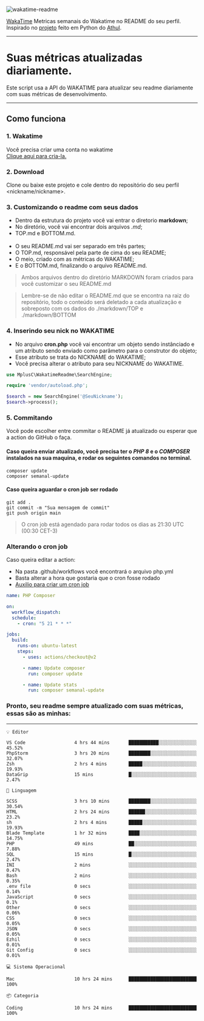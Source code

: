 ![wakatime-readme](https://socialify.git.ci/bymatheus/wakatime-readme/image?description=1&descriptionEditable=M%C3%A9tricas%20semanais%20do%20Wakatime%20no%20seu%20README%20de%20perfil.&font=KoHo&forks=1&language=1&owner=1&pattern=Signal&stargazers=1&theme=Dark)

[WakaTime](https://wakatime.com) Metricas semanais do Wakatime no README do seu perfil. <br>
Inspirado no [projeto](https://github.com/athul/waka-readme) feito em Python do [Athul](https://github.com/athul).
___

# Suas métricas atualizadas diariamente.
Este script usa a API do WAKATIME para atualizar seu readme diariamente com suas métricas de desenvolvimento.

___

## Como funciona

### 1. Wakatime
Você precisa criar uma conta no wakatime <br>
[Clique aqui para cria-la.](https://wakatime.com) 

### 2. Download
Clone ou baixe este projeto e cole dentro do repositório do seu perfil <nickname/nickname>.

### 3. Customizando o readme com seus dados
- Dentro da estrutura do projeto você vai entrar o diretorio **markdown**;  
- No diretório, você vai encontrar dois arquivos *.md*;
- TOP.md e BOTTOM.md.
<br><br>
- O seu README.md vai ser separado em três partes; 
- O TOP.md, responsável pela parte de cima do seu README;
- O meio, criado com as métricas do WAKATIME;
- E o BOTTOM.md, finalizando o arquivo README.md.<br>

> Ambos arquivos dentro do diretório MARKDOWN foram criados para você customizar o seu README.md

> Lembre-se de não editar o README.md que se encontra na raiz do repositório, todo o conteúdo será deletado a cada atualização e sobreposto com os dados do ./markdown/TOP e ./markdown/BOTTOM

### 4. Inserindo seu nick no WAKATIME
- No arquivo **cron.php** você vai encontrar um objeto sendo instânciado e um atributo sendo enviado como parâmetro para o construtor do objeto;
- Esse atributo se trata do NICKNAME do WAKATIME;
- Você precisa alterar o atributo para seu NICKNAME do WAKATIME.

```php
use MplusC\WakatimeReadme\SearchEngine;

require 'vendor/autoload.php';

$search = new SearchEngine('@SeuNickname');
$search->process();
```

### 5. Commitando
Você pode escolher entre commitar o README já atualizado ou esperar que a action do GitHub o faça. <br>

#### Caso queira enviar atualizado, você precisa ter o *PHP 8* e o *COMPOSER* instalados na sua maquina, e rodar os seguintes comandos no terminal.
```composer
composer update
composer semanal-update 
```

#### Caso queira aguardar o cron job ser rodado 
```git 
git add .
git commit -m "Sua mensagem de commit"
git push origin main
```

>O cron job está agendado para rodar todos os dias as 21:30 UTC (00:30 CET-3) 

### Alterando o cron job
Caso queira editar a action:

- Na pasta .github/workflows você encontrará o arquivo php.yml
- Basta alterar a hora que gostaria que o cron fosse rodado
- [Auxilio para criar um cron job](https://crontab.guru)

```yml
name: PHP Composer

on:
  workflow_dispatch:
  schedule:
    - cron: "5 21 * * *"

jobs:
  build:
    runs-on: ubuntu-latest
    steps:
      - uses: actions/checkout@v2

      - name: Update composer
        run: composer update

      - name: Update stats
        run: composer semanal-update
```

### Pronto, seu readme sempre atualizado com suas métricas, essas são as minhas:

___
```text
💡 Editor

VS Code                  4 hrs 44 mins       ███████████░░░░░░░░░░░░░░     45.52%
PhpStorm                 3 hrs 20 mins       ████████░░░░░░░░░░░░░░░░░     32.07%
Zsh                      2 hrs 4 mins        █████░░░░░░░░░░░░░░░░░░░░     19.93%
DataGrip                 15 mins             █░░░░░░░░░░░░░░░░░░░░░░░░      2.47%
```
```text
💬 Linguagem

SCSS                     3 hrs 10 mins       ████████░░░░░░░░░░░░░░░░░     30.54%
HTML                     2 hrs 24 mins       ██████░░░░░░░░░░░░░░░░░░░      23.2%
sh                       2 hrs 4 mins        █████░░░░░░░░░░░░░░░░░░░░     19.93%
Blade Template           1 hr 32 mins        ████░░░░░░░░░░░░░░░░░░░░░     14.75%
PHP                      49 mins             ██░░░░░░░░░░░░░░░░░░░░░░░      7.88%
SQL                      15 mins             █░░░░░░░░░░░░░░░░░░░░░░░░      2.47%
INI                      2 mins              ░░░░░░░░░░░░░░░░░░░░░░░░░      0.47%
Bash                     2 mins              ░░░░░░░░░░░░░░░░░░░░░░░░░      0.35%
.env file                0 secs              ░░░░░░░░░░░░░░░░░░░░░░░░░      0.14%
JavaScript               0 secs              ░░░░░░░░░░░░░░░░░░░░░░░░░       0.1%
Other                    0 secs              ░░░░░░░░░░░░░░░░░░░░░░░░░      0.06%
CSS                      0 secs              ░░░░░░░░░░░░░░░░░░░░░░░░░      0.05%
JSON                     0 secs              ░░░░░░░░░░░░░░░░░░░░░░░░░      0.05%
Ezhil                    0 secs              ░░░░░░░░░░░░░░░░░░░░░░░░░      0.01%
Git Config               0 secs              ░░░░░░░░░░░░░░░░░░░░░░░░░      0.01%
```
```text
💻 Sistema Operacional

Mac                      10 hrs 24 mins      █████████████████████████       100%
```
```text
📦 Categoria

Coding                   10 hrs 24 mins      █████████████████████████       100%
```
